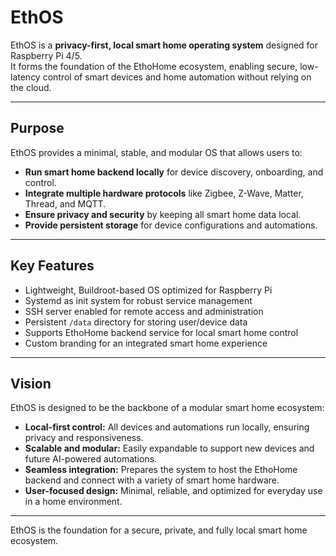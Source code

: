 # EthOS

EthOS is a **privacy-first, local smart home operating system** designed for Raspberry Pi 4/5.  
It forms the foundation of the EthoHome ecosystem, enabling secure, low-latency control of smart devices and home automation without relying on the cloud.

---

## Purpose

EthOS provides a minimal, stable, and modular OS that allows users to:

- **Run smart home backend locally** for device discovery, onboarding, and control.
- **Integrate multiple hardware protocols** like Zigbee, Z-Wave, Matter, Thread, and MQTT.
- **Ensure privacy and security** by keeping all smart home data local.
- **Provide persistent storage** for device configurations and automations.

---

## Key Features

- Lightweight, Buildroot-based OS optimized for Raspberry Pi
- Systemd as init system for robust service management
- SSH server enabled for remote access and administration
- Persistent `/data` directory for storing user/device data
- Supports EthoHome backend service for local smart home control
- Custom branding for an integrated smart home experience

---

## Vision

EthOS is designed to be the backbone of a modular smart home ecosystem:

- **Local-first control:** All devices and automations run locally, ensuring privacy and responsiveness.
- **Scalable and modular:** Easily expandable to support new devices and future AI-powered automations.
- **Seamless integration:** Prepares the system to host the EthoHome backend and connect with a variety of smart home hardware.
- **User-focused design:** Minimal, reliable, and optimized for everyday use in a home environment.

---

EthOS is the foundation for a secure, private, and fully local smart home ecosystem.
